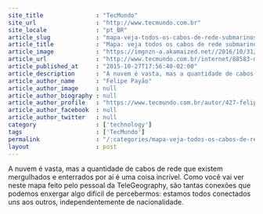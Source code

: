 ```yaml
---
site_title               : "TecMundo"
site_url                 : "http://www.tecmundo.com.br"
site_locale              : "pt_BR"
article_slug             : "mapa-veja-todos-os-cabos-de-rede-submarinos-no-mundo"
article_title            : "Mapa: veja todos os cabos de rede submarinos no mundo"
article_image            : "https://imgnzn-a.akamaized.net//2016/10/31/31184856910367-t1200x480.jpg"
article_url              : "http://www.tecmundo.com.br/internet/88583-mapa-veja-cabos-rede-submarinos-mundo.htm"
article_published_at     : "2015-10-27T17:56:40-02:00"
article_description      : "A nuvem é vasta, mas a quantidade de cabos de rede que existem mergulhados e enterrados por aí é uma coisa incrível. Como você vai ver neste mapa feito pelo pessoal da TeleGeography, são tantas conexões que podemos enxergar algo difícil de percebermos: estamos todos conectados uns aos outros, independentemente de nacionalidade."
article_author_name      : "Felipe Payão"
article_author_image     : null
article_author_biography : null
article_author_profile   : "https://www.tecmundo.com.br/autor/427-felipe-payao/"
article_author_facebook  : null
article_author_twitter   : null
category                 : ['technology']
tags                     : ['TecMundo']
permalink                : "/:categories/mapa-veja-todos-os-cabos-de-rede-submarinos-no-mundo/"
layout                   : post
---
```


A nuvem é vasta, mas a quantidade de cabos de rede que existem mergulhados e enterrados por aí é uma coisa incrível. Como você vai ver neste mapa feito pelo pessoal da TeleGeography, são tantas conexões que podemos enxergar algo difícil de percebermos: estamos todos conectados uns aos outros, independentemente de nacionalidade.
